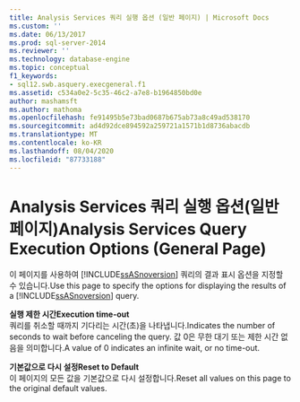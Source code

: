 ```yaml
---
title: Analysis Services 쿼리 실행 옵션 (일반 페이지) | Microsoft Docs
ms.custom: ''
ms.date: 06/13/2017
ms.prod: sql-server-2014
ms.reviewer: ''
ms.technology: database-engine
ms.topic: conceptual
f1_keywords:
- sql12.swb.asquery.execgeneral.f1
ms.assetid: c534a0e2-5c35-46c2-a7e8-b1964850bd0e
author: mashamsft
ms.author: mathoma
ms.openlocfilehash: fe91495b5e73bad0687b675ab73a8c49ad538170
ms.sourcegitcommit: ad4d92dce894592a259721a1571b1d8736abacdb
ms.translationtype: MT
ms.contentlocale: ko-KR
ms.lasthandoff: 08/04/2020
ms.locfileid: "87733188"
---
```

# <a name="analysis-services-query-execution-options-general-page"></a><span data-ttu-id="cb105-102">Analysis Services 쿼리 실행 옵션(일반 페이지)</span><span class="sxs-lookup"><span data-stu-id="cb105-102">Analysis Services Query Execution Options (General Page)</span></span>
  <span data-ttu-id="cb105-103">이 페이지를 사용하여 [!INCLUDE[ssASnoversion](../includes/ssasnoversion-md.md)] 쿼리의 결과 표시 옵션을 지정할 수 있습니다.</span><span class="sxs-lookup"><span data-stu-id="cb105-103">Use this page to specify the options for displaying the results of a [!INCLUDE[ssASnoversion](../includes/ssasnoversion-md.md)] query.</span></span>  
  
 <span data-ttu-id="cb105-104">**실행 제한 시간**</span><span class="sxs-lookup"><span data-stu-id="cb105-104">**Execution time-out**</span></span>  
 <span data-ttu-id="cb105-105">쿼리를 취소할 때까지 기다리는 시간(초)을 나타냅니다.</span><span class="sxs-lookup"><span data-stu-id="cb105-105">Indicates the number of seconds to wait before canceling the query.</span></span> <span data-ttu-id="cb105-106">값 0은 무한 대기 또는 제한 시간 없음을 의미합니다.</span><span class="sxs-lookup"><span data-stu-id="cb105-106">A value of 0 indicates an infinite wait, or no time-out.</span></span>  
  
 <span data-ttu-id="cb105-107">**기본값으로 다시 설정**</span><span class="sxs-lookup"><span data-stu-id="cb105-107">**Reset to Default**</span></span>  
 <span data-ttu-id="cb105-108">이 페이지의 모든 값을 기본값으로 다시 설정합니다.</span><span class="sxs-lookup"><span data-stu-id="cb105-108">Reset all values on this page to the original default values.</span></span>  
  
  
